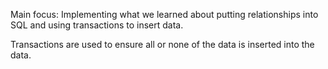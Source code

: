 Main focus: Implementing what we learned about putting relationships into SQL and using transactions to insert data. 

Transactions are used to ensure all or none of the data is inserted into the data. 

